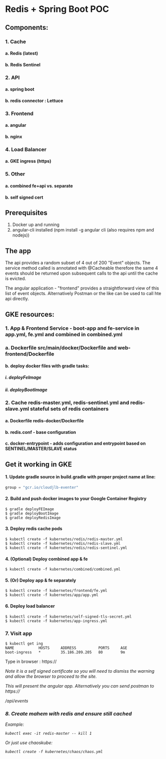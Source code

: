 # Redis + Spring Boot POC

## Components:
### 1. Cache
####  a. Redis (latest)
####  b. Redis Sentinel
### 2. API
#### a. spring boot
#### b. redis connector : Lettuce
### 3. Frontend
#### a. angular
#### b. nginx
### 4. Load Balancer
#### a. GKE ingress (https)
### 5. Other
#### a. combined fe+api vs. separate
#### b. self signed cert

## Prerequisites
1.  Docker up and running
2.  angular-cli installed (npm install -g angular cli (also requires npm and nodejs))

## The app

The api provides a random subset of 4 out of 200 "Event" objects.
The service method called is annotated with @Cacheable therefore the same 4 events should be returned
upon subsequent calls to the api until the cache is evicted.

The angular application - "frontend" provides a straightforward view of this list of event objects.  Alternatively Postman or the like can be
used to call hte api directly.

## GKE resources:
### 1. App & Frontend Service - boot-app and fe-service in app.yml, fe.yml and combined in combined.yml
###  a. Dockerfile src/main/docker/Dockerfile and web-frontend/Dockerfile
#### b. deploy docker files with gradle tasks:
##### i. deployFeImage
##### ii. deployBootImage
### 2. Cache redis-master.yml, redis-sentinel.yml and redis-slave.yml stateful sets of redis containers
#### a. Dockerfile redis-docker/Dockerfile
#### b. redis.conf - base configuration
#### c. docker-entrypoint - adds configuration and entrypoint based on SENTINEL/MASTER/SLAVE status

## Get it working in GKE

#### 1. Update gradle source in build.gradle with proper project name at line:
```groovy
group = "gcr.io/cloudjlb-eventer"
```
#### 2. Build and push docker images to your Google Container Registry
```
$ gradle deployFEImage
$ gradle deployBootImage
$ gradle deployRedisImage
```
#### 3. Deploy redis cache pods
```
$ kubectl create -f kubernetes/redis/redis-master.yml
$ kubectl create -f kubernetes/redis/redis-slave.yml
$ kubectl create -f kubernetes/redis/redis-sentinel.yml
```

#### 4. (Optional) Deploy combined app & fe
```
$ kubectl create -f kubernetes/combined/combined.yml
```

#### 5. (Or) Deploy app & fe separately
```
$ kubectl create -f kubernetes/frontend/fe.yml
$ kubectl create -f kubernetes/app/app.yml
```
#### 6. Deploy load balancer
```
$ kubectl create -f kubernetes/self-signed-tls-secret.yml
$ kubectl create -f kubernetes/app-ingress.yml
```
### 7. Visit app

```
$ kubectl get ing
NAME           HOSTS     ADDRESS          PORTS     AGE
boot-ingress   *         35.186.209.205   80        9m
```
Type in browser : https://<ADDRESS above>
Note it is a self signed certificate so you will need to dismiss the warning and allow the browser to proceed to the site.

This will present the angular app.  Alternatively you can send postman to
https://<ADDRESS above>/api/events

### 8. Create mahem with redis and ensure still cached
Example:
```
kubectl exec -it redis-master -- kill 1
```
Or just use chaoskube:
```
kubectl create -f kubernetes/chaos/chaos.yml
```
